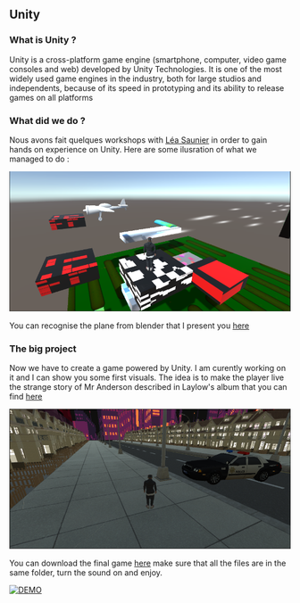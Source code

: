 ## Unity


### What is Unity ?

Unity is a cross-platform game engine (smartphone, computer, video game consoles and web) developed by Unity Technologies. It is one of the most widely used game engines in the industry, both for large studios and independents, because of its speed in prototyping and its ability to release games on all platforms

### What did we do ?

Nous avons fait quelques workshops with [Léa Saunier](https://www.linkedin.com/in/l%C3%A9a-saunier-657060129/)  in order to gain hands on experience on Unity. Here are some ilusration of what we managed to do :

![View](https://raw.githubusercontent.com/Tarichikato/pierre_lourdelet_mastervar/gh-pages/images/View1.PNG)


You can recognise the plane from blender that I present you [here](https://tarichikato.github.io/pierre_lourdelet_mastervar/2021/09/21/Blender.html)



### The big project

Now we have to create a game powered by Unity. I am curently working on it and I can show you some first visuals. The idea is to make the player live the strange story of Mr Anderson described in Laylow's album that you can find [here](https://www.youtube.com/watch?v=TvHFJPFOVAY&list=OLAK5uy_kHzByhNGA8TZ6MxNaU1INQaZFr13iQy-M)


![View](https://raw.githubusercontent.com/Tarichikato/pierre_lourdelet_mastervar/gh-pages/images/View2.PNG)



You can download the final game  [here](https://drive.google.com/drive/folders/1sdF3PDPc1k-cFYB7Q-WVNgGri5N-tngA?usp=sharing) make sure that all the files are in the same folder, turn the sound on and enjoy.



[![DEMO](https://img.youtube.com/vi/xJaaXlfgXlc/0.jpg)](https://www.youtube.com/watch?v=xJaaXlfgXlc)



